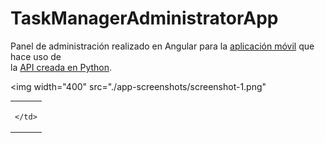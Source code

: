 # TaskManagerAdministratorApp

Panel de administración realizado en Angular para la [aplicación móvil](https://github.com/Danny-06/proyecto-integrado) que hace uso de  
la [API creada en Python](https://github.com/Danny-06/python-firebase-admin).

<img
  width="400"
  src="./app-screenshots/screenshot-1.png"
>


<table>
  <tr>
    <td>
      
    </td>
  </tr>
</table>
